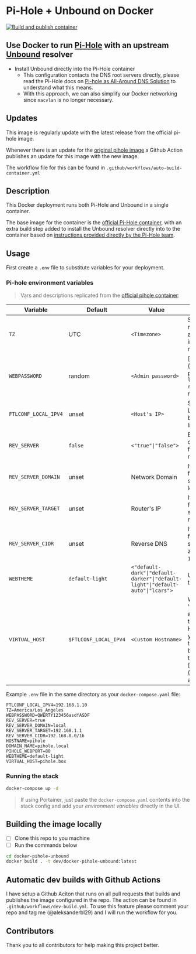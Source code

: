 # Pi-Hole + Unbound on Docker

[![Build and publish container](https://github.com/aleksanderbl29/docker-pihole-unbound/actions/workflows/auto-build-container.yml/badge.svg)](https://github.com/aleksanderbl29/docker-pihole-unbound/actions/workflows/auto-build-container.yml)

## Use Docker to run [Pi-Hole](https://pi-hole.net) with an upstream [Unbound](https://nlnetlabs.nl/projects/unbound/about/) resolver

- Install Unbound directly into the Pi-Hole container
  - This configuration contacts the DNS root servers directly, please read the Pi-Hole docs on [Pi-hole as All-Around DNS Solution](https://docs.pi-hole.net/guides/unbound/) to understand what this means.
  - With this approach, we can also simplify our Docker networking since `macvlan` is no longer necessary.

## Updates

This image is regularly update with the latest release from the official pi-hole image.

Whenever there is an update for the [original pihole image](https://hub.docker.com/r/pihole/pihole) a Github Action publishes an update for this image with the new image.

The workflow file for this can be found in `.github/workflows/auto-build-container.yml`


## Description

This Docker deployment runs both Pi-Hole and Unbound in a single container.

The base image for the container is the [official Pi-Hole container](https://hub.docker.com/r/pihole/pihole), with an extra build step added to install the Unbound resolver directly into to the container based on [instructions provided directly by the Pi-Hole team](https://docs.pi-hole.net/guides/unbound/).

## Usage

First create a `.env` file to substitute variables for your deployment.

### Pi-hole environment variables

> Vars and descriptions replicated from the [official pihole container](https://github.com/pi-hole/docker-pi-hole/#environment-variables):

| Variable | Default | Value | Description |
| -------- | ------- | ----- | ---------- |
| `TZ` | UTC | `<Timezone>` | Set your [timezone](https://en.wikipedia.org/wiki/List_of_tz_database_time_zones) to make sure logs rotate at local midnight instead of at UTC midnight.
| `WEBPASSWORD` | random | `<Admin password>` | [http://pi.hole/admin](http://pi.hole/admin) password. Run `docker logs pihole \| grep random` to find your random pass.
| `FTLCONF_LOCAL_IPV4` | unset | `<Host's IP>` | Set to your server's LAN IP, used by web block modes and lighttpd bind address.
| `REV_SERVER` | `false` | `<"true"\|"false">` | Enable DNS conditional forwarding for device name resolution |
| `REV_SERVER_DOMAIN` | unset | Network Domain | If conditional forwarding is enabled, set the domain of the local network router |
| `REV_SERVER_TARGET` | unset | Router's IP | If conditional forwarding is enabled, set the IP of the local network router |
| `REV_SERVER_CIDR` | unset | Reverse DNS | If conditional forwarding is enabled, set the reverse DNS zone (e.g. `192.168.0.0/24`) |
| `WEBTHEME` | `default-light` | `<"default-dark"\|"default-darker"\|"default-light"\|"default-auto"\|"lcars">`| User interface theme to use. |
| `VIRTUAL_HOST` | `$FTLCONF_LOCAL_IPV4` | `<Custom Hostname>` | What your web server 'virtual host' is, accessing admin through this Hostname/IP allows you to make changes to the whitelist / blacklists in addition to the default ['http://pi.hole/admin'](http://pi.hole/admin) address |

Example `.env` file in the same directory as your `docker-compose.yaml` file:

```env
FTLCONF_LOCAL_IPV4=192.168.1.10
TZ=America/Los_Angeles
WEBPASSWORD=QWERTY123456asdfASDF
REV_SERVER=true
REV_SERVER_DOMAIN=local
REV_SERVER_TARGET=192.168.1.1
REV_SERVER_CIDR=192.168.0.0/16
HOSTNAME=pihole
DOMAIN_NAME=pihole.local
PIHOLE_WEBPORT=80
WEBTHEME=default-light
VIRTUAL_HOST=pihole.box
```

### Running the stack

```bash
docker-compose up -d
```

> If using Portainer, just paste the `docker-compose.yaml` contents into the stack config and add your *environment variables* directly in the UI.

## Building the image locally

- [ ] Clone this repo to you machine
- [ ] Run the commands below

```bash
cd docker-pihole-unbound
docker build . -t dev/docker-pihole-unbound:latest
```

## Automatic dev builds with Github Actions

I have setup a Github Aciton that runs on all pull requests that builds and publishes the image configured in the repo. The action can be found in `.github/workflows/dev-build.yml`. To use this feature please comment your repo and tag me (@aleksanderbl29) and I will run the workflow for you.

## Contributors

Thank you to all contributors for help making this project better.
